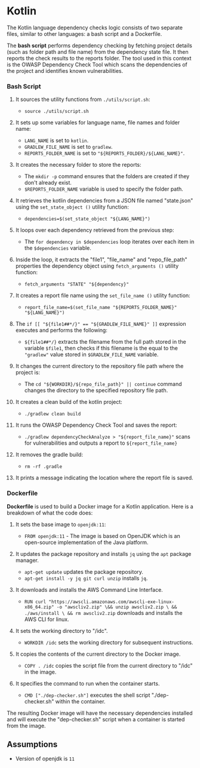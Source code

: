 # Kotlin

The Kotlin language dependency checks logic consists of two separate files, similar to other languages: a bash script and a Dockerfile.

The **bash script** performs dependency checking by fetching project details (such as folder path and file name) from the dependency state file. It then reports the check results to the reports folder. The tool used in this context is the OWASP Dependency Check Tool which scans the dependencies of the project and identifies known vulnerabilities.

### Bash Script

1. It sources the utility functions from `./utils/script.sh`:

   - `source ./utils/script.sh` 

2. It sets up some variables for language name, file names and folder name:

   - `LANG_NAME` is set to `kotlin`.
   - `GRADLEW_FILE_NAME` is set to `gradlew`.
   - `REPORTS_FOLDER_NAME` is set to `"${REPORTS_FOLDER}/${LANG_NAME}"`.

3. It creates the necessary folder to store the reports:

   - The `mkdir -p` command ensures that the folders are created if they don't already exist.
   - `$REPORTS_FOLDER_NAME` variable is used to specify the folder path.

4. It retrieves the kotlin dependencies from a JSON file named "state.json" using the `set_state_object ()` utility function:

   - `dependencies=$(set_state_object "${LANG_NAME}")`

5. It loops over each dependency retrieved from the previous step:

   - The `for dependency in $dependencies` loop iterates over each item in the `$dependencies` variable.

6. Inside the loop, it extracts the "file1", "file_name" and "repo_file_path" properties the dependency object using `fetch_arguments ()` utility function:

   - `fetch_arguments "STATE" "${dependency}"`

7. It creates a report file name using the `set_file_name ()` utility function:

   - `report_file_name=$(set_file_name "${REPORTS_FOLDER_NAME}" "${LANG_NAME}")`

8. The `if [[ "${file1##*/}" == "${GRADLEW_FILE_NAME}" ]]` expression executes and performs the following:
   - `${file1##*/}` extracts the filename from the full path stored in the variable `$file1`, then checks if this filename is the equal to the `"gradlew"` value stored in `$GRADLEW_FILE_NAME` variable.

9. It changes the current directory to the repository file path where the project is:

   - The `cd "${WORKDIR}/${repo_file_path}" || continue` command changes the directory to the specified repository file path.

10. It creates a clean build of the kotlin project:
    - `./gradlew clean build`

11. It runs the OWASP Dependency Check Tool and saves the report:
    - `./gradlew dependencyCheckAnalyze > "${report_file_name}"` scans for vulnerabilities and outputs a report to `${report_file_name}`

12. It removes the gradle build:
    - `rm -rf .gradle`
 
13. It prints a message indicating the location where the report file is saved.

### Dockerfile

**Dockerfile** is used to build a Docker image for a Kotlin application. Here is a breakdown of what the code does:

1. It sets the base image to `openjdk:11`:
   - `FROM openjdk:11` - The image is based on OpenJDK which is an open-source implementation of the Java platform. 

2. It updates the package repository and installs `jq` using the `apt` package manager.
   - `apt-get update` updates the package repository.
   - `apt-get install -y jq git curl unzip` installs `jq`.

3. It downloads and installs the AWS Command Line Interface.
   - `RUN curl "https://awscli.amazonaws.com/awscli-exe-linux-x86_64.zip" -o "awscliv2.zip" \&& unzip awscliv2.zip \ && ./aws/install \ && rm awscliv2.zip` downloads and installs the AWS CLI for linux. 

4. It sets the working directory to "/idc".
   - `WORKDIR /idc` sets the working directory for subsequent instructions.

5. It copies the contents of the current directory to the Docker image.
   - `COPY . /idc` copies the script file from the current directory to "/idc" in the image.

6. It specifies the command to run when the container starts.
   - `CMD ["./dep-checker.sh"]` executes the shell script "./dep-checker.sh" within the container.

The resulting Docker image will have the necessary dependencies installed and will execute the "dep-checker.sh" script when a container is started from the image.

## Assumptions

- Version of openjdk is `11`
